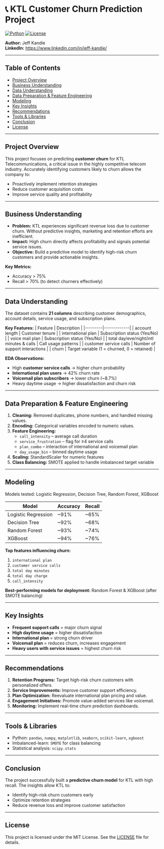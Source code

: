 # 📞 KTL Customer Churn Prediction Project

[![Python](https://img.shields.io/badge/Python-3.10-blue?logo=python&logoColor=white)](https://www.python.org/)
[![License](https://img.shields.io/badge/License-MIT-green)](LICENSE)

**Author:** Jeff Kandie  
**LinkedIn:** https://www.linkedin.com/in/jeff-kandie/

---

## Table of Contents
- [Project Overview](#project-overview)
- [Business Understanding](#business-understanding)
- [Data Understanding](#data-understanding)
- [Data Preparation & Feature Engineering](#data-preparation--feature-engineering)
- [Modeling](#modeling)
- [Key Insights](#key-insights)
- [Recommendations](#recommendations)
- [Tools & Libraries](#tools--libraries)
- [Conclusion](#conclusion)
- [License](#license)

---

## Project Overview
This project focuses on predicting **customer churn** for KTL Telecommunications, a critical issue in the highly competitive telecom industry. Accurately identifying customers likely to churn allows the company to:  
- Proactively implement retention strategies  
- Reduce customer acquisition costs  
- Improve service quality and profitability  

---

## Business Understanding
- **Problem:** KTL experiences significant revenue loss due to customer churn. Without predictive insights, marketing and retention efforts are inefficient.  
- **Impact:** High churn directly affects profitability and signals potential service issues.  
- **Objective:** Build a predictive model to identify high-risk churn customers and provide actionable insights.

**Key Metrics:**
- Accuracy > 75%
- Recall > 70% (to detect churners effectively)

---

## Data Understanding
The dataset contains **21 columns** describing customer demographics, account details, service usage, and subscription plans.  

**Key Features:**
| Feature | Description |
|---------|-------------|
| account length | Customer tenure |
| international plan | Subscription status (Yes/No) |
| voice mail plan | Subscription status (Yes/No) |
| total day/eve/night/intl minutes & calls | Call usage patterns |
| customer service calls | Number of support interactions |
| churn | Target variable (1 = churned, 0 = retained) |

**EDA Observations:**
- High **customer service calls** → higher churn probability  
- **International plan users** → 42% churn rate  
- **Voicemail plan subscribers** → lower churn (~8.7%)  
- Heavy daytime usage → higher dissatisfaction and churn risk  

---

## Data Preparation & Feature Engineering
1. **Cleaning:** Removed duplicates, phone numbers, and handled missing values.  
2. **Encoding:** Categorical variables encoded to numeric values.  
3. **Feature Engineering:**  
   - `call_intensity` – average call duration  
   - `service_frustration` – flag for ≥4 service calls  
   - `plan_combo` – interaction of international and voicemail plan  
   - `day_usage_bin` – binned daytime usage  
4. **Scaling:** StandardScaler for numeric features  
5. **Class Balancing:** SMOTE applied to handle imbalanced target variable  

---

## Modeling
Models tested: Logistic Regression, Decision Tree, Random Forest, XGBoost  

| Model                 | Accuracy | Recall |
|-----------------------|----------|--------|
| Logistic Regression    | ~91%    | ~65%   |
| Decision Tree          | ~92%    | ~68%   |
| Random Forest          | ~93%    | ~74%   |
| XGBoost                | ~94%    | ~76%   |

**Top features influencing churn:**  
1. `international plan`  
2. `customer service calls`  
3. `total day minutes`  
4. `total day charge`  
5. `call_intensity`  

**Best-performing models for deployment:** Random Forest & XGBoost (after SMOTE balancing)  

---

## Key Insights
- **Frequent support calls** = major churn signal  
- **High daytime usage** = higher dissatisfaction  
- **International plan** = strong churn driver  
- **Voicemail plan** = reduces churn, increases engagement  
- **Heavy users with service issues** = highest churn risk  

---

## Recommendations
1. **Retention Programs:** Target high-risk churn customers with personalized offers.  
2. **Service Improvements:** Improve customer support efficiency.  
3. **Plan Optimization:** Reevaluate international plan pricing and value.  
4. **Engagement Initiatives:** Promote value-added services like voicemail.  
5. **Monitoring:** Implement real-time churn prediction dashboards.  

---

## Tools & Libraries
- Python: `pandas`, `numpy`, `matplotlib`, `seaborn`, `scikit-learn`, `xgboost`  
- Imbalanced-learn: `SMOTE` for class balancing  
- Statistical analysis: `scipy.stats`  

---

## Conclusion
The project successfully built a **predictive churn model** for KTL with high recall. The insights allow KTL to:  
- Identify high-risk churn customers early  
- Optimize retention strategies  
- Reduce revenue loss and improve customer satisfaction  

---

## License
This project is licensed under the MIT License. See the [LICENSE](LICENSE) file for details.
